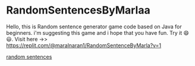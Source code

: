# RandomSentencesByMarlaa
Hello, this is Random sentence generator game code based on Java for beginners. i'm suggesting this game and i hope that you have fun. Try it 😄😃. Visit here ->>
https://replit.com/@maralnaran1/RandomSentenceByMarla?v=1


[random sentences](https://user-images.githubusercontent.com/120242845/207301148-957a1f02-1251-4c5c-a0c0-73324aa2ba16.jpg)
